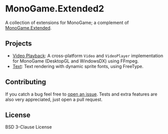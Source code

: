 # MonoGame.Extended2

A collection of extensions for MonoGame; a complement of [MonoGame.Extended](https://github.com/craftworkgames/MonoGame.Extended).

## Projects

- [Video Playback](Sources/MonoGame.Extended.VideoPlayback): A cross-platform `Video` and `VideoPlayer` implementation for MonoGame (DesktopGL and WindowsDX) using FFmpeg.
- [Text](Sources/MonoGame.Extended.Text): Text rendering with dynamic sprite fonts, using FreeType.

## Contributing

If you catch a bug feel free to [open an issue](https://github.com/hozuki/MonoGame.Extended2/issues). Tests and extra features are also very appreciated, just open a pull request.

## License

BSD 3-Clause License
